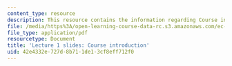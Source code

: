 ```yaml
---
content_type: resource
description: This resource contains the information regarding Course introduction.
file: /media/https%3A/open-learning-course-data-rc.s3.amazonaws.com/ec-701j-d-lab-i-development-fall-2009/42e4332e727d8b711de13cf8eff712f0_MITEC_701JF09_lec01.pdf
file_type: application/pdf
resourcetype: Document
title: 'Lecture 1 slides: Course introduction'
uid: 42e4332e-727d-8b71-1de1-3cf8eff712f0
---
```

